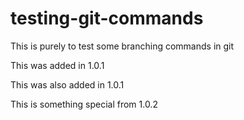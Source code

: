 # testing-git-commands
 This is purely to test some branching commands in git

This was added in 1.0.1

This was also added in 1.0.1

This is something special from 1.0.2

